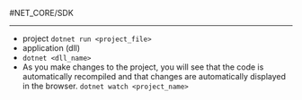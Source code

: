 #NET_CORE/SDK

---

- project
`dotnet run <project_file>`
- application (dll)
- `dotnet <dll_name>`
- As you make changes to the project, you will see that the code is automatically recompiled and that changes are automatically displayed in the browser.
`dotnet watch <project_name>`
